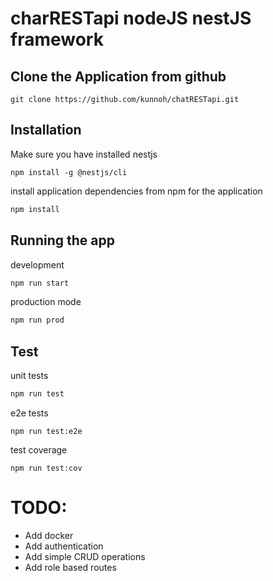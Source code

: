 # charRESTapi nodeJS nestJS framework
## Clone the Application from github
```
git clone https://github.com/kunnoh/chatRESTapi.git
```
## Installation
Make sure you have installed nestjs
```
npm install -g @nestjs/cli
```

install application dependencies from npm for the application
```bash
npm install
```

## Running the app
development
```bash
npm run start
```

production mode
```bash
npm run prod
```

## Test
unit tests
```bash
npm run test
```
e2e tests
```
npm run test:e2e
```

test coverage
```
npm run test:cov
```

# TODO:
<ul>
  <li>Add docker</li>
  <li>Add authentication</li>
  <li>Add simple CRUD operations</li>
  <li>Add role based routes</li>
</ul>
